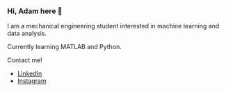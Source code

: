 ### Hi, Adam here 👋

I am a mechanical engineering student interested in machine learning and data analysis. 

Currently learning MATLAB and Python.

Contact me!
- [LinkedIn](https://www.linkedin.com/in/adam-putrayando/)
- [Instagram](https://www.instagram.com/adamrp/)
